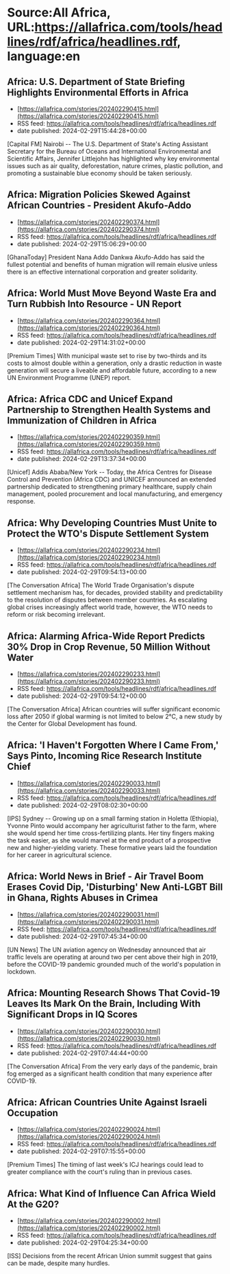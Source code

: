 # Source:All Africa, URL:https://allafrica.com/tools/headlines/rdf/africa/headlines.rdf, language:en

## Africa: U.S. Department of State Briefing Highlights Environmental Efforts in Africa
 - [https://allafrica.com/stories/202402290415.html](https://allafrica.com/stories/202402290415.html)
 - RSS feed: https://allafrica.com/tools/headlines/rdf/africa/headlines.rdf
 - date published: 2024-02-29T15:44:28+00:00

[Capital FM] Nairobi -- The U.S. Department of State's Acting Assistant Secretary for the Bureau of Oceans and International Environmental and Scientific Affairs, Jennifer Littlejohn has highlighted why key environmental issues such as air quality, deforestation, nature crimes, plastic pollution, and promoting a sustainable blue economy should be taken seriously.

## Africa: Migration Policies Skewed Against African Countries - President Akufo-Addo
 - [https://allafrica.com/stories/202402290374.html](https://allafrica.com/stories/202402290374.html)
 - RSS feed: https://allafrica.com/tools/headlines/rdf/africa/headlines.rdf
 - date published: 2024-02-29T15:06:29+00:00

[GhanaToday] President Nana Addo Dankwa Akufo-Addo has said the fullest potential and benefits of human migration will remain elusive unless there is an effective international corporation and greater solidarity.

## Africa: World Must Move Beyond Waste Era and Turn Rubbish Into Resource - UN Report
 - [https://allafrica.com/stories/202402290364.html](https://allafrica.com/stories/202402290364.html)
 - RSS feed: https://allafrica.com/tools/headlines/rdf/africa/headlines.rdf
 - date published: 2024-02-29T14:31:02+00:00

[Premium Times] With municipal waste set to rise by two-thirds and its costs to almost double within a generation, only a drastic reduction in waste generation will secure a liveable and affordable future, according to a new UN Environment Programme (UNEP) report.

## Africa: Africa CDC and Unicef Expand Partnership to Strengthen Health Systems and Immunization of Children in Africa
 - [https://allafrica.com/stories/202402290359.html](https://allafrica.com/stories/202402290359.html)
 - RSS feed: https://allafrica.com/tools/headlines/rdf/africa/headlines.rdf
 - date published: 2024-02-29T13:37:34+00:00

[Unicef] Addis Ababa/New York -- Today, the Africa Centres for Disease Control and Prevention (Africa CDC) and UNICEF announced an extended partnership dedicated to strengthening primary healthcare, supply chain management, pooled procurement and local manufacturing, and emergency response.

## Africa: Why Developing Countries Must Unite to Protect the WTO's Dispute Settlement System
 - [https://allafrica.com/stories/202402290234.html](https://allafrica.com/stories/202402290234.html)
 - RSS feed: https://allafrica.com/tools/headlines/rdf/africa/headlines.rdf
 - date published: 2024-02-29T09:54:13+00:00

[The Conversation Africa] The World Trade Organisation's dispute settlement mechanism has, for decades, provided stability and predictability to the resolution of disputes between member countries. As escalating global crises increasingly affect world trade, however, the WTO needs to reform or risk becoming irrelevant.

## Africa: Alarming Africa-Wide Report Predicts 30% Drop in Crop Revenue, 50 Million Without Water
 - [https://allafrica.com/stories/202402290233.html](https://allafrica.com/stories/202402290233.html)
 - RSS feed: https://allafrica.com/tools/headlines/rdf/africa/headlines.rdf
 - date published: 2024-02-29T09:54:12+00:00

[The Conversation Africa] African countries will suffer significant economic loss after 2050 if global warming is not limited to below 2&#xb0;C, a new study by the Center for Global Development has found.

## Africa: 'I Haven't Forgotten Where I Came From,' Says Pinto, Incoming Rice Research Institute Chief
 - [https://allafrica.com/stories/202402290033.html](https://allafrica.com/stories/202402290033.html)
 - RSS feed: https://allafrica.com/tools/headlines/rdf/africa/headlines.rdf
 - date published: 2024-02-29T08:02:30+00:00

[IPS] Sydney -- Growing up on a small farming station in Holetta (Ethiopia), Yvonne Pinto would accompany her agriculturist father to the farm, where she would spend her time cross-fertilizing plants. Her tiny fingers making the task easier, as she would marvel at the end product of a prospective new and higher-yielding variety. These formative years laid the foundation for her career in agricultural science.

## Africa: World News in Brief - Air Travel Boom Erases Covid Dip, 'Disturbing' New Anti-LGBT Bill in Ghana, Rights Abuses in Crimea
 - [https://allafrica.com/stories/202402290031.html](https://allafrica.com/stories/202402290031.html)
 - RSS feed: https://allafrica.com/tools/headlines/rdf/africa/headlines.rdf
 - date published: 2024-02-29T07:45:34+00:00

[UN News] The UN aviation agency on Wednesday announced that air traffic levels are operating at around two per cent above their high in 2019, before the COVID-19 pandemic grounded much of the world's population in lockdown.

## Africa: Mounting Research Shows That Covid-19 Leaves Its Mark On the Brain, Including With Significant Drops in IQ Scores
 - [https://allafrica.com/stories/202402290030.html](https://allafrica.com/stories/202402290030.html)
 - RSS feed: https://allafrica.com/tools/headlines/rdf/africa/headlines.rdf
 - date published: 2024-02-29T07:44:44+00:00

[The Conversation Africa] From the very early days of the pandemic, brain fog emerged as a significant health condition that many experience after COVID-19.

## Africa: African Countries Unite Against Israeli Occupation
 - [https://allafrica.com/stories/202402290024.html](https://allafrica.com/stories/202402290024.html)
 - RSS feed: https://allafrica.com/tools/headlines/rdf/africa/headlines.rdf
 - date published: 2024-02-29T07:15:55+00:00

[Premium Times] The timing of last week's ICJ hearings could lead to greater compliance with the court's ruling than in previous cases.

## Africa: What Kind of Influence Can Africa Wield At the G20?
 - [https://allafrica.com/stories/202402290002.html](https://allafrica.com/stories/202402290002.html)
 - RSS feed: https://allafrica.com/tools/headlines/rdf/africa/headlines.rdf
 - date published: 2024-02-29T04:25:34+00:00

[ISS] Decisions from the recent African Union summit suggest that gains can be made, despite many hurdles.

